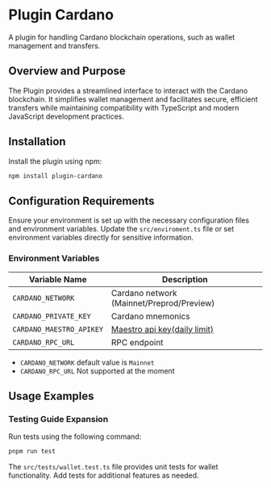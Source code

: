 # Plugin Cardano

A plugin for handling Cardano blockchain operations, such as wallet management and transfers.

## Overview and Purpose

The Plugin provides a streamlined interface to interact with the Cardano blockchain. It simplifies wallet management and facilitates secure, efficient transfers while maintaining compatibility with TypeScript and modern JavaScript development practices.

## Installation

Install the plugin using npm:

```bash
npm install plugin-cardano
```

## Configuration Requirements

Ensure your environment is set up with the necessary configuration files and environment variables. Update the `src/enviroment.ts` file or set environment variables directly for sensitive information.

### Environment Variables

| Variable Name            | Description                                                      |
| ------------------------ | ---------------------------------------------------------------- |
| `CARDANO_NETWORK`        | Cardano network (Mainnet/Preprod/Preview)                        |
| `CARDANO_PRIVATE_KEY`    | Cardano mnemonics                                                |
| `CARDANO_MAESTRO_APIKEY` | [Maestro api key(daily limit)](https://dashboard.gomaestro.org/) |
| `CARDANO_RPC_URL`        | RPC endpoint                                                     |

* `CARDANO_NETWORK` default value is `Mainnet`
* `CARDANO_RPC_URL` Not supported at the moment

## Usage Examples

### Testing Guide Expansion

Run tests using the following command:

```bash
pnpm run test
```

The `src/tests/wallet.test.ts` file provides unit tests for wallet functionality. Add tests for additional features as needed.
